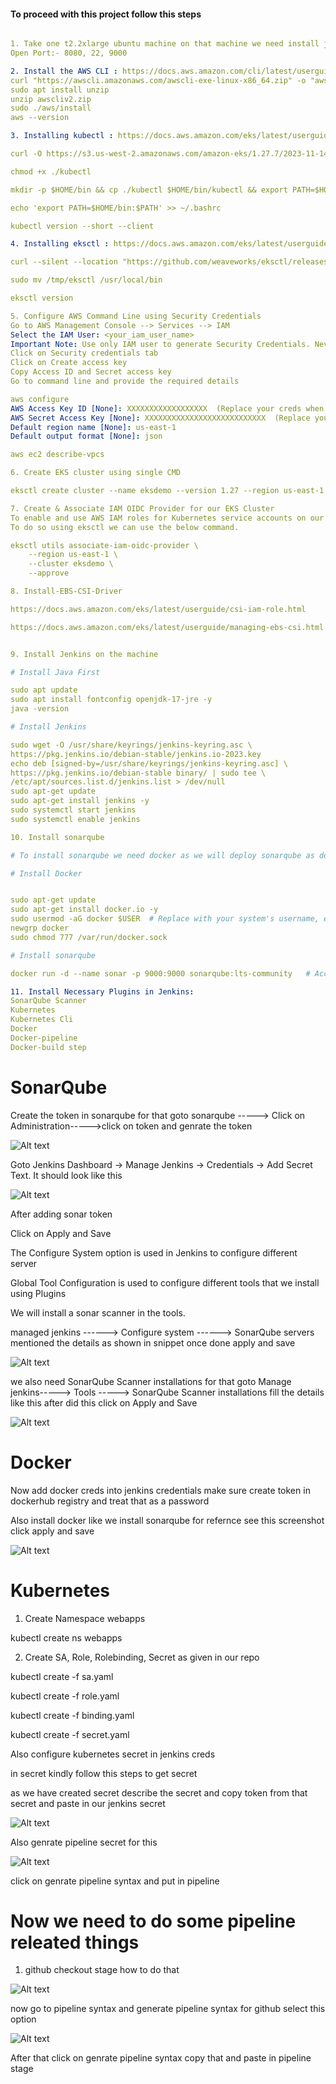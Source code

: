 #### To proceed with this project follow this steps ####
```yaml

1. Take one t2.2xlarge ubuntu machine on that machine we need install jenkins and sonarqube also we need to treat this machine as bastion host
Open Port:- 8080, 22, 9000

2. Install the AWS CLI : https://docs.aws.amazon.com/cli/latest/userguide/getting-started-install.html
curl "https://awscli.amazonaws.com/awscli-exe-linux-x86_64.zip" -o "awscliv2.zip"
sudo apt install unzip
unzip awscliv2.zip
sudo ./aws/install
aws --version

3. Installing kubectl : https://docs.aws.amazon.com/eks/latest/userguide/install-kubectl.html

curl -O https://s3.us-west-2.amazonaws.com/amazon-eks/1.27.7/2023-11-14/bin/linux/amd64/kubectl

chmod +x ./kubectl

mkdir -p $HOME/bin && cp ./kubectl $HOME/bin/kubectl && export PATH=$HOME/bin:$PATH

echo 'export PATH=$HOME/bin:$PATH' >> ~/.bashrc

kubectl version --short --client

4. Installing eksctl : https://docs.aws.amazon.com/eks/latest/userguide/eksctl.html#installing-eksctl

curl --silent --location "https://github.com/weaveworks/eksctl/releases/latest/download/eksctl_$(uname -s)_amd64.tar.gz" | tar xz -C /tmp

sudo mv /tmp/eksctl /usr/local/bin

eksctl version

5. Configure AWS Command Line using Security Credentials
Go to AWS Management Console --> Services --> IAM
Select the IAM User: <your_iam_user_name>
Important Note: Use only IAM user to generate Security Credentials. Never ever use Root User. (Highly not recommended)
Click on Security credentials tab
Click on Create access key
Copy Access ID and Secret access key
Go to command line and provide the required details

aws configure
AWS Access Key ID [None]: XXXXXXXXXXXXXXXXXX  (Replace your creds when prompted)
AWS Secret Access Key [None]: XXXXXXXXXXXXXXXXXXXXXXXXXXX  (Replace your creds when prompted)
Default region name [None]: us-east-1
Default output format [None]: json

aws ec2 describe-vpcs

6. Create EKS cluster using single CMD

eksctl create cluster --name eksdemo --version 1.27 --region us-east-1 --nodegroup-name eksdemo-ng --node-type t3.medium --nodes 3 --managed

7. Create & Associate IAM OIDC Provider for our EKS Cluster
To enable and use AWS IAM roles for Kubernetes service accounts on our EKS cluster, we must create & associate OIDC identity provider.
To do so using eksctl we can use the below command.

eksctl utils associate-iam-oidc-provider \
    --region us-east-1 \
    --cluster eksdemo \
    --approve

8. Install-EBS-CSI-Driver

https://docs.aws.amazon.com/eks/latest/userguide/csi-iam-role.html

https://docs.aws.amazon.com/eks/latest/userguide/managing-ebs-csi.html


9. Install Jenkins on the machine 

# Install Java First

sudo apt update
sudo apt install fontconfig openjdk-17-jre -y
java -version

# Install Jenkins

sudo wget -O /usr/share/keyrings/jenkins-keyring.asc \
https://pkg.jenkins.io/debian-stable/jenkins.io-2023.key
echo deb [signed-by=/usr/share/keyrings/jenkins-keyring.asc] \
https://pkg.jenkins.io/debian-stable binary/ | sudo tee \
/etc/apt/sources.list.d/jenkins.list > /dev/null
sudo apt-get update
sudo apt-get install jenkins -y
sudo systemctl start jenkins
sudo systemctl enable jenkins

10. Install sonarqube 

# To install sonarqube we need docker as we will deploy sonarqube as docker container

# Install Docker 


sudo apt-get update
sudo apt-get install docker.io -y
sudo usermod -aG docker $USER  # Replace with your system's username, e.g., 'ubuntu'
newgrp docker
sudo chmod 777 /var/run/docker.sock

# Install sonarqube

docker run -d --name sonar -p 9000:9000 sonarqube:lts-community   # Access this with your ip on 9000

11. Install Necessary Plugins in Jenkins:	
SonarQube Scanner
Kubernetes
Kubernetes Cli
Docker
Docker-pipeline
Docker-build step
```
# SonarQube
Create the token in sonarqube for that goto sonarqube -----> Click on Administration----->click on token and genrate the token

![Alt text](image.png)

Goto Jenkins Dashboard → Manage Jenkins → Credentials → Add Secret Text. It should look like this

![Alt text](image-1.png)

After adding sonar token

Click on Apply and Save

The Configure System option is used in Jenkins to configure different server

Global Tool Configuration is used to configure different tools that we install using Plugins

We will install a sonar scanner in the tools.

managed jenkins ------> Configure system ------> SonarQube servers mentioned the details as shown in snippet once done apply and save

![Alt text](image-2.png)


we also need SonarQube Scanner installations for that goto Manage jenkins-----> Tools -----> SonarQube Scanner installations fill the details like this after did this click on Apply and Save

![Alt text](image-3.png)


# Docker

Now add docker creds into jenkins credentials make sure create token in dockerhub registry and treat that as a password

Also install docker like we install sonarqube for refernce see this screenshot click apply and save

![Alt text](<docker install.png>)

# Kubernetes

1. Create Namespace webapps

kubectl create ns webapps

2. Create SA, Role, Rolebinding, Secret as given in our repo

kubectl create -f sa.yaml

kubectl create -f role.yaml

kubectl create -f binding.yaml

kubectl create -f secret.yaml

Also configure kubernetes secret in jenkins creds 

in secret kindly follow this steps to get secret 

as we have created secret describe the secret and copy token from that secret and paste in our jenkins secret

![Alt text](k8.png)


Also genrate pipeline secret for this

![Alt text](kubecomfig.png)

click on genrate pipeline syntax and put in pipeline 


# Now we need to do some pipeline releated things 

1. github checkout stage how to do that

![Alt text](pipeline.png)

now go to pipeline syntax and generate pipeline syntax for github select this option

![Alt text](github-1.png)

After that click on genrate pipeline syntax copy that and paste in pipeline stage










